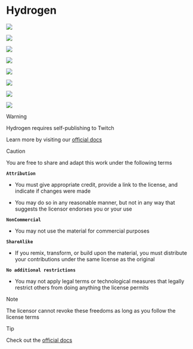 # Hydrogen

[![](https://github.com/adrian2793/hydrogen/actions/workflows/pages/pages-build-deployment/badge.svg)](https://github.com/adrian2793/hydrogen/actions/workflows/pages/pages-build-deployment)

[![](https://app.codacy.com/project/badge/Grade/73240c9bfe61467ca89df8b043d56e0f)](https://app.codacy.com/gh/adrian2793/hydrogen/dashboard?utm_source=gh&utm_medium=referral&utm_content=&utm_campaign=Badge_grade)

[![](https://img.shields.io/badge/Hosted_with-GitHub_Pages-blue?logo=github&logoColor=white)](https://pages.github.com)

![](https://img.shields.io/badge/status-maintained-informational)

[![](https://img.shields.io/static/v1?label=adrian2793&message=hydrogen&color=blue&logo=github)](https://github.com/adrian2793/hydrogen)

[![](https://img.shields.io/github/stars/adrian2793/hydrogen?style=social)](https://github.com/adrian2793/hydrogen)

[![](https://img.shields.io/github/forks/adrian2793/hydrogen?style=social)](https://github.com/adrian2793/hydrogen)

[![](https://img.shields.io/badge/View-Documentation-important)](/docs/readme.md)

> [!WARNING]
> Hydrogen requires self-publishing to Twitch
>
> Learn more by visiting our [official docs](/docs/readme.md#twitch-developer-console-configuration)

> [!CAUTION]
> You are free to share and adapt this work under the following terms
> 
> **`Attribution`**
>
> - You must give appropriate credit, provide a link to the license, and indicate if changes were made
>
> - You may do so in any reasonable manner, but not in any way that suggests the licensor endorses you or your use
> 
> **`NonCommercial`**
>
> - You may not use the material for commercial purposes
> 
> **`ShareAlike`**
>
> - If you remix, transform, or build upon the material, you must distribute your contributions under the same license as the original
> 
> **`No additional restrictions`**
>
> - You may not apply legal terms or technological measures that legally restrict others from doing anything the license permits

> [!NOTE]
> The licensor cannot revoke these freedoms as long as you follow the license terms

> [!TIP]
> Check out the [official docs](/docs/readme.md)
